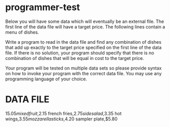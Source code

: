 programmer-test
===============

Below you will have some data which will eventually be an external file. The first line of the data file will have a 
target price. The following lines contain a menu of dishes.

Write a program to read in the data file and find any combination of dishes that add up exactly to the target 
price specified on the first line of the data file. If there is no solution, your program should specify that 
there is no combination of dishes that will be equal in cost to the target price.

Your program will be tested on multiple data sets so please provide syntax on how to invoke your program with 
the correct data file. You may use any programming language of your choice.



DATA FILE
=========
$15.05
mixed fruit,$2.15
french fries,$2.75
side salad,$3.35
hot wings,$3.55
mozzarella sticks,$4.20
sampler plate,$5.80
